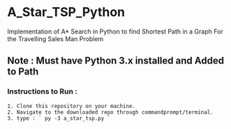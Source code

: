 # A_Star_TSP_Python
Implementation of A* Search in Python to find Shortest Path in a Graph For the Travelling Sales Man Problem



## Note : Must have Python 3.x installed and Added to Path 


### Instructions to Run :

    1. Clone this repository on your machine.
    2. Navigate to the downloaded repo through commandprompt/terminal.
    3. type : ` py -3 a_star_tsp.py `
